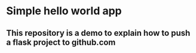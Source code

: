 # Simple hello world app
## This repository is a demo to explain how to push a flask project to github.com